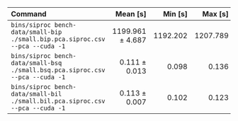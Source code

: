 | Command | Mean [s] | Min [s] | Max [s] | Relative |
|:---|---:|---:|---:|---:|
| `bins/siproc bench-data/small-bip ./small.bip.pca.siproc.csv --pca --cuda -1` | 1199.961 ± 4.687 | 1192.202 | 1207.789 | 10855.14 ± 1290.91 |
| `bins/siproc bench-data/small-bsq ./small.bsq.pca.siproc.csv --pca --cuda -1` | 0.111 ± 0.013 | 0.098 | 0.136 | 1.00 |
| `bins/siproc bench-data/small-bil ./small.bil.pca.siproc.csv --pca --cuda -1` | 0.113 ± 0.007 | 0.102 | 0.123 | 1.02 ± 0.14 |
